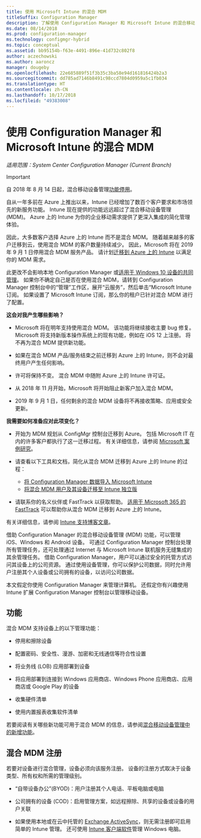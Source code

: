```yaml
---
title: 使用 Microsoft Intune 的混合 MDM
titleSuffix: Configuration Manager
description: 了解使用 Configuration Manager 和 Microsoft Intune 的混合移动设备管理 (MDM)。
ms.date: 08/14/2018
ms.prod: configuration-manager
ms.technology: configmgr-hybrid
ms.topic: conceptual
ms.assetid: bb95154b-f63e-4491-896e-41d732c802f8
author: aczechowski
ms.author: aaroncz
manager: dougeby
ms.openlocfilehash: 22e685889f51f3b35c3ba58e94d161816424b2a3
ms.sourcegitcommit: dd785ad7146b8491c98ccd7804d0959a5c1fb034
ms.translationtype: HT
ms.contentlocale: zh-CN
ms.lasthandoff: 10/17/2018
ms.locfileid: "49383008"
---
```

# <a name="hybrid-mdm-with-configuration-manager-and-microsoft-intune"></a>使用 Configuration Manager 和 Microsoft Intune 的混合 MDM

*适用范围：System Center Configuration Manager (Current Branch)*

> [!Important]  
> 自 2018 年 8 月 14 日起，混合移动设备管理[功能停用](/sccm/core/plan-design/changes/deprecated/removed-and-deprecated-cmfeatures)。
> <!--Intune feature 2683117-->  
> 自从一年多前在 Azure 上推出以来，Intune 已经增加了数百个客户要求和市场领先的新服务功能。 Intune 现在提供的功能远远超过了混合移动设备管理 (MDM)。 Azure 上的 Intune 为你的企业移动需求提供了更深入集成的简化管理体验。
> 
> 因此，大多数客户选择 Azure 上的 Intune 而不是混合 MDM。 随着越来越多的客户迁移到云，使用混合 MDM 的客户数量持续减少。 因此，Microsoft 将在 2019 年 9 月 1 日停用混合 MDM 服务产品。 请计划[迁移到 Azure 上的 Intune](/sccm/mdm/deploy-use/migrate-hybridmdm-to-intunesa) 以满足你的 MDM 需求。 
> 
> 此更改不会影响本地 Configuration Manager 或[适用于 Windows 10 设备的共同管理](/sccm/core/clients/manage/co-management-overview)。 如果你不确定自己是否在使用混合 MDM，请转到 Configuration Manager 控制台中的“管理”工作区，展开“云服务”，然后单击“Microsoft Intune 订阅。 如果设置了 Microsoft Intune 订阅，那么你的租户已针对混合 MDM 进行了配置。
> 
> **这会对我产生哪些影响？**
> 
> - Microsoft 将在明年支持使用混合 MDM。 该功能将继续接收主要 bug 修复。 Microsoft 将支持新版本操作系统上的现有功能，例如在 iOS 12 上注册。 将不再为混合 MDM 提供新功能。  
> 
> - 如果在混合 MDM 产品/服务结束之前迁移到 Azure 上的 Intune，则不会对最终用户产生任何影响。  
> 
> - 许可将保持不变。 混合 MDM 中随附 Azure 上的 Intune 许可证。  
> 
> - 从 2018 年 11 月开始，Microsoft 将开始阻止新客户加入混合 MDM。  
> 
> - 2019 年 9 月 1 日，任何剩余的混合 MDM 设备将不再接收策略、应用或安全更新。  
> 
> **我需要如何准备应对此项变化？**
> 
> - 开始为 MDM 规划从 ConfigMgr 控制台迁移到 Azure。 包括 Microsoft IT 在内的许多客户都执行了这一迁移过程。 有关详细信息，请参阅 [Microsoft 案例研究](https://aka.ms/Intune_MSFT)。  
> 
> - 请查看以下工具和文档，简化从混合 MDM 迁移到 Azure 上的 Intune 的过程：  
>     - [将 Configuration Manager 数据导入 Microsoft Intune](/sccm/mdm/deploy-use/migrate-import-data)  
>     - [将混合 MDM 用户及其设备迁移至 Intune 独立版](/sccm/mdm/deploy-use/migrate-hybridmdm-to-intunesa)  
> 
> - 请联系你的名义伙伴或 FastTrack 以获取帮助。 [适用于 Microsoft 365 的 FastTrack](https://aka.ms/hybrid_fasttrack) 可以帮助你从混合 MDM 迁移到 Azure 上的 Intune。 
> 
> 有关详细信息，请参阅 [Intune 支持博客文章](https://aka.ms/hybrid_notification)。



借助 Configuration Manager 的混合移动设备管理 (MDM) 功能，可以管理 iOS、Windows 和 Android 设备。 可通过 Configuration Manager 控制台处理所有管理任务，还可处理通过 Internet 与 Microsoft Intune 联机服务无缝集成的其余管理任务。 借助 Configuration Manager，用户可以通过安全的托管方式访问其设备上的公司资源。 通过使用设备管理，你可以保护公司数据，同时允许用户注册其个人设备或公司拥有的设备，以访问公司数据。 

本文假定你使用 Configuration Manager 来管理计算机。 还假定你有兴趣使用 Intune 扩展 Configuration Manager 控制台以管理移动设备。 



## <a name="capabilities"></a>功能

混合 MDM 支持设备上的以下管理功能：

-   停用和擦除设备  

-   配置密码、安全性、漫游、加密和无线通信等符合性设置  

-   将业务线 (LOB) 应用部署到设备  

-   将应用部署到连接到 Windows 应用商店、Windows Phone 应用商店、应用商店或 Google Play 的设备  

-   收集硬件清单  

-   使用内置报表收集软件清单  

若要阅读有关哪些新功能可用于混合 MDM 的信息，请参阅[混合移动设备管理中的新增功能](/sccm/mdm/understand/whats-new-in-hybrid-mobile-device-management)。



## <a name="hybrid-mdm-enrollment"></a>混合 MDM 注册

若要对设备进行混合管理，设备必须向该服务注册。 设备的注册方式取决于设备类型、所有权和所需的管理级别。

- “自带设备办公”(BYOD)：用户注册其个人电话、平板电脑或电脑  

- 公司拥有的设备 (COD)：启用管理方案，如远程擦除、共享的设备或设备的用户关联  

- 如果使用本地或在云中托管的 [Exchange ActiveSync](/sccm/mdm/plan-design/device-enrollment-methods#mobile-device-management-with-exchange-activesync-and-configuration-manager)，则无需注册即可启用简单的 Intune 管理。 还可使用 [Intune 客户端软件](/intune/deploy-use/manage-windows-pcs-with-microsoft-intune)管理 Windows 电脑。
